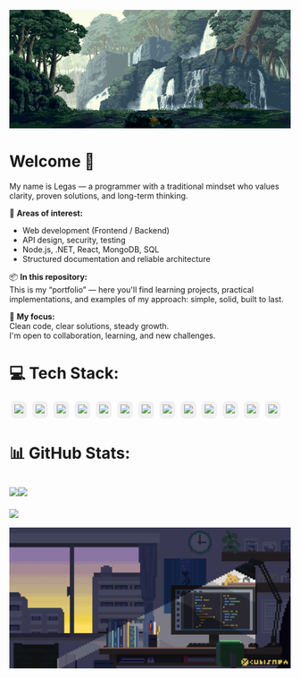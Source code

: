 ![Top GIF](assets/start-gif.gif)



# Welcome 👋

My name is Legas — a programmer with a traditional mindset who values clarity, proven solutions, and long-term thinking.

🔧 **Areas of interest:**  
- Web development (Frontend / Backend)  
- API design, security, testing  
- Node.js, .NET, React, MongoDB, SQL  
- Structured documentation and reliable architecture

📦 **In this repository:**  
This is my “portfolio” — here you'll find learning projects, practical implementations, and examples of my approach: simple, solid, built to last.

🧭 **My focus:**  
Clean code, clear solutions, steady growth.  
I'm open to collaboration, learning, and new challenges.



# 💻 Tech Stack:
<p>
  <!-- JavaScript -->
  <span style="background:#f0f0f0; padding:6px; border-radius:8px; display:inline-block; margin:3px;">
    <img src="https://cdn.jsdelivr.net/gh/devicons/devicon/icons/javascript/javascript-original.svg" width="40"/>
  </span>

  <!-- Node.js -->
  <span style="background:#f0f0f0; padding:6px; border-radius:8px; display:inline-block; margin:3px;">
    <img src="https://cdn.jsdelivr.net/gh/devicons/devicon/icons/nodejs/nodejs-original.svg" width="40"/>
  </span>

  <!-- React -->
  <span style="background:#f0f0f0; padding:6px; border-radius:8px; display:inline-block; margin:3px;">
    <img src="https://cdn.jsdelivr.net/gh/devicons/devicon/icons/react/react-original.svg" width="40"/>
  </span>

  <!-- MongoDB -->
  <span style="background:#f0f0f0; padding:6px; border-radius:8px; display:inline-block; margin:3px;">
    <img src="https://cdn.jsdelivr.net/gh/devicons/devicon/icons/mongodb/mongodb-original.svg" width="40"/>
  </span>

  <!-- Express -->
  <span style="background:#f0f0f0; padding:6px; border-radius:8px; display:inline-block; margin:3px;">
    <img src="https://cdn.jsdelivr.net/gh/devicons/devicon/icons/express/express-original.svg" width="40"/>
  </span>

  <!-- HTML -->
  <span style="background:#f0f0f0; padding:6px; border-radius:8px; display:inline-block; margin:3px;">
    <img src="https://cdn.jsdelivr.net/gh/devicons/devicon/icons/html5/html5-original.svg" width="40"/>
  </span>

  <!-- CSS -->
  <span style="background:#f0f0f0; padding:6px; border-radius:8px; display:inline-block; margin:3px;">
    <img src="https://cdn.jsdelivr.net/gh/devicons/devicon/icons/css3/css3-original.svg" width="40"/>
  </span>

  <!-- Git -->
  <span style="background:#f0f0f0; padding:6px; border-radius:8px; display:inline-block; margin:3px;">
    <img src="https://cdn.jsdelivr.net/gh/devicons/devicon/icons/git/git-original.svg" width="40"/>
  </span>

  <!-- GitHub -->
  <span style="background:#f0f0f0; padding:6px; border-radius:8px; display:inline-block; margin:3px;">
    <img src="https://cdn.jsdelivr.net/gh/devicons/devicon/icons/github/github-original.svg" width="40"/>
  </span>

  <!-- VS Code -->
  <span style="background:#f0f0f0; padding:6px; border-radius:8px; display:inline-block; margin:3px;">
    <img src="https://cdn.jsdelivr.net/gh/devicons/devicon/icons/vscode/vscode-original.svg" width="40"/>
  </span>

  <!-- Terminal -->
  <span style="background:#f0f0f0; padding:6px; border-radius:8px; display:inline-block; margin:3px;">
    <img src="https://cdn.jsdelivr.net/gh/devicons/devicon/icons/bash/bash-original.svg" width="40"/>
  </span>

  <!-- Notion -->
  <span style="background:#f0f0f0; padding:6px; border-radius:8px; display:inline-block; margin:3px;">
    <img src="https://cdn.jsdelivr.net/gh/simple-icons/simple-icons/icons/notion.svg" width="40"/>
  </span>

  <!-- Figma -->
  <span style="background:#f0f0f0; padding:6px; border-radius:8px; display:inline-block; margin:3px;">
    <img src="https://cdn.jsdelivr.net/gh/devicons/devicon/icons/figma/figma-original.svg" width="40"/>
  </span>
</p>




# 📊 GitHub Stats:
![](https://github-readme-stats.vercel.app/api?username=ArtemSpr&theme=vue-dark&hide_border=falsee&include_all_commits=false&count_private=false)![](https://nirzak-streak-stats.vercel.app/?user=ArtemSpr&theme=vue-dark&hide_border=false)<br/>
---
[![](https://visitcount.itsvg.in/api?id=ArtemSpr&icon=0&color=0)](https://visitcount.itsvg.in)

<!-- Proudly created with GPRM ( https://gprm.itsvg.in ) -->
![Bottom GIF](assets/end-gif.gif)

